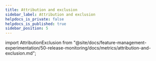 ```yaml
---
title: Attribution and exclusion
sidebar_label: Attribution and exclusion
helpdocs_is_private: false
helpdocs_is_published: true
sidebar_position: 5
---
```


import AttributionExclusion from "@site/docs/feature-management-experimentation/50-release-monitoring/docs/metrics/attribution-and-exclusion.md";

<AttributionExclusion />